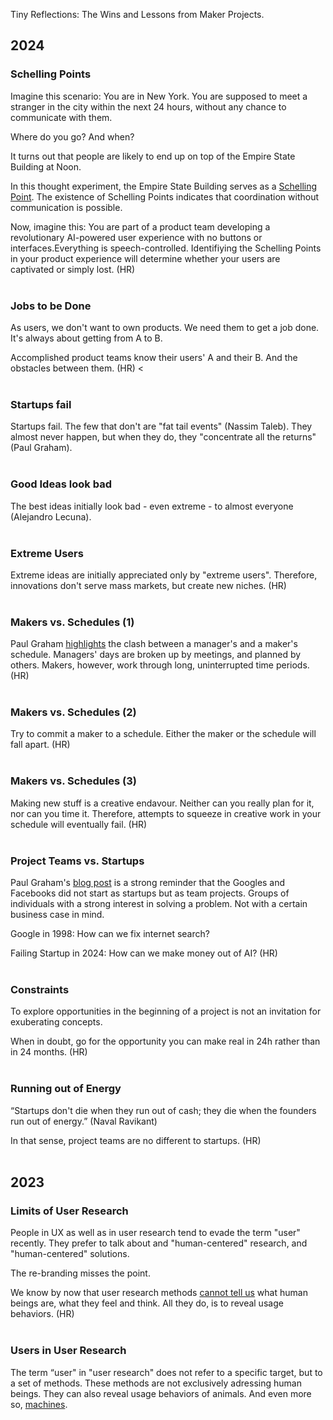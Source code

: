 Tiny Reflections: The Wins and Lessons from Maker Projects.

## 2024

### Schelling Points

Imagine this scenario: You are in New York. You are supposed to meet a stranger in the city within the next 24 hours, without any chance to communicate with them. 

Where do you go? And when?

It turns out that people are likely to end up on top of the Empire State Building at Noon.

In this thought experiment, the Empire State Building serves as a [Schelling Point](https://www.youtube.com/watch?v=BtW-Ds-artA). The existence of Schelling Points indicates that coordination without communication is possible.

Now, imagine this: You are part of a product team developing a revolutionary AI-powered user experience with no buttons or interfaces.Everything is speech-controlled. Identifiying the Schelling Points in your product experience will determine whether your users are captivated or simply lost. (HR) <br /> <br />

### Jobs to be Done 

As users, we don't want to own products. We need them to get a job done. It's always about getting from A to B.

Accomplished product teams know their users' A and their B. And the obstacles between them. (HR) <<br /> <br />

### Startups fail

Startups fail. The few that don't are "fat tail events" (Nassim Taleb). They almost never happen, but when they do, they "concentrate all the returns" (Paul Graham). <br /> <br /> 

### Good Ideas look bad

The best ideas initially look bad - even extreme - to almost everyone (Alejandro Lecuna). <br /> <br /> 

### Extreme Users

Extreme ideas are initially appreciated only by "extreme users". Therefore, innovations don't serve mass markets, but create new niches. (HR) <br /> <br /> 

### Makers vs. Schedules (1)

Paul Graham [highlights](https://paulgraham.com/makersschedule.html) the clash between a manager's and a maker's schedule. Managers' days are broken up by meetings, and planned by others. Makers, however, work through long, uninterrupted time periods. (HR) <br /> <br /> 

### Makers vs. Schedules (2)

Try to commit a maker to a schedule. Either the maker or the schedule will fall apart. (HR) <br /> <br /> 

### Makers vs. Schedules (3)

Making new stuff is a creative endavour. Neither can you really plan for it, nor can you time it. Therefore, attempts to squeeze in creative work in your schedule will eventually fail. (HR) <br /> <br /> 

### Project Teams vs. Startups

Paul Graham's [blog post](https://www.paulgraham.com/google.html) is a strong reminder that the Googles and Facebooks did not start as startups but as team projects. Groups of individuals with a strong interest in solving a problem. Not with a certain business case in mind.

Google in 1998: How can we fix internet search? 

Failing Startup in 2024: How can we make money out of AI? (HR) <br /> <br /> 

### Constraints

To explore opportunities in the beginning of a project is not an invitation for exuberating concepts. 

When in doubt, go for the opportunity you can make real in 24h rather than in 24 months. (HR) <br /> <br /> 

### Running out of Energy

“Startups don't die when they run out of cash; they die when the founders run out of energy.” (Naval Ravikant) 

In that sense, project teams are no different to startups. (HR) <br /> <br /> 

## 2023

### Limits of User Research

People in UX as well as in user research tend to evade the term "user" recently. They prefer to talk about and "human-centered" research, and "human-centered" solutions.

The re-branding misses the point.

We know by now that user research methods [cannot tell us](https://osf.io/ezcuj/) what human beings are, what they feel and think. All they do, is to reveal usage behaviors. (HR) <br /> <br />

### Users in User Research 

The term “user" in "user research" does not refer to a specific target, but to a set of methods. These methods are not exclusively adressing human beings. They can also reveal usage behaviors of animals. And even more so, [machines](https://www.researchgate.net/publication/332636704_Machine_behaviour).
